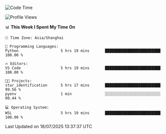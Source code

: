 <!--START_SECTION:waka-->
![Code Time](http://img.shields.io/badge/Code%20Time-3%2C036%20hrs%2022%20mins-blue)

![Profile Views](http://img.shields.io/badge/Profile%20Views-0-blue)

📊 **This Week I Spent My Time On** 

```text
🕑︎ Time Zone: Asia/Shanghai

💬 Programming Languages: 
Python                   5 hrs 19 mins       █████████████████████████   100.00 % 

🔥 Editors: 
VS Code                  5 hrs 19 mins       █████████████████████████   100.00 % 

🐱‍💻 Projects: 
star_identification      5 hrs 17 mins       █████████████████████████   99.56 % 
pyenv                    1 min               ░░░░░░░░░░░░░░░░░░░░░░░░░   00.44 % 

💻 Operating System: 
WSL                      5 hrs 19 mins       █████████████████████████   100.00 % 
```


 Last Updated on 18/07/2025 13:37:37 UTC
<!--END_SECTION:waka-->